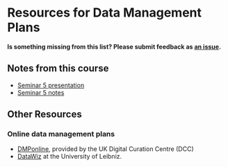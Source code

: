 # Resources for Data Management Plans

**Is something missing from this list? Please submit feedback as [an issue](../../issues).**

## Notes from this course
- [Seminar 5 presentation](../../10_seminar5/seminar_05_slides_draft.pdf)
- [Seminar 5 notes](../../10_seminar5/notes/readme.md)

## Other Resources

### Online data management plans
- [DMPonline](https://dmponline.dcc.ac.uk/), provided by the UK Digital Curation Centre (DCC)
- [DataWiz](https://datawiz.leibniz-psychology.org/DataWiz/) at the University of Leibniz.
